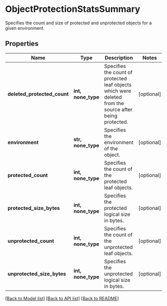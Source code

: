 # ObjectProtectionStatsSummary

Specifies the count and size of protected and unprotected objects for a given environment.

## Properties
Name | Type | Description | Notes
------------ | ------------- | ------------- | -------------
**deleted_protected_count** | **int, none_type** | Specifies the count of protected leaf objects which were deleted from the source after being protected. | [optional] 
**environment** | **str, none_type** | Specifies the environment of the object. | [optional] 
**protected_count** | **int, none_type** | Specifies the count of the protected leaf objects. | [optional] 
**protected_size_bytes** | **int, none_type** | Specifies the protected logical size in bytes. | [optional] 
**unprotected_count** | **int, none_type** | Specifies the count of the unprotected leaf objects. | [optional] 
**unprotected_size_bytes** | **int, none_type** | Specifies the unprotected logical size in bytes. | [optional] 

[[Back to Model list]](../README.md#documentation-for-models) [[Back to API list]](../README.md#documentation-for-api-endpoints) [[Back to README]](../README.md)


